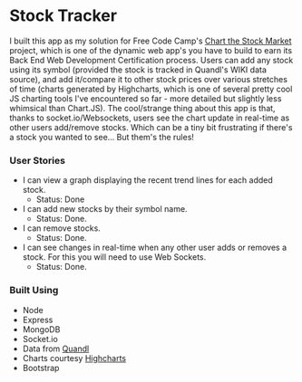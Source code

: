 # Stock Tracker
I built this app as my solution for Free Code Camp's [Chart the Stock Market](https://www.freecodecamp.com/challenges/chart-the-stock-market) project, which is one of the dynamic web app's you have to build to earn its Back End Web Development Certification process. Users can add any stock using its symbol (provided the stock is tracked in Quandl's WIKI data source), and add it/compare it to other stock prices over various stretches of time (charts generated by Highcharts, which is one of several pretty cool  JS charting tools I've encountered so far - more detailed but slightly less whimsical than Chart.JS). The cool/strange thing about this app is that, thanks to socket.io/Websockets, users see the chart update in real-time as other users add/remove stocks. Which can be a tiny bit frustrating if there's a stock you wanted to see... But them's the rules!

### User Stories
- I can view a graph displaying the recent trend lines for each added stock.
  - Status: Done 
- I can add new stocks by their symbol name.
  - Status: Done.
- I can remove stocks.
  - Status: Done.
- I can see changes in real-time when any other user adds or removes a stock. For this you will need to use Web Sockets.
  - Status: Done.

### Built Using
- Node
- Express
- MongoDB
- Socket.io
- Data from [Quandl](https://www.quandl.com/)
- Charts courtesy [Highcharts](http://www.highcharts.com/)
- Bootstrap